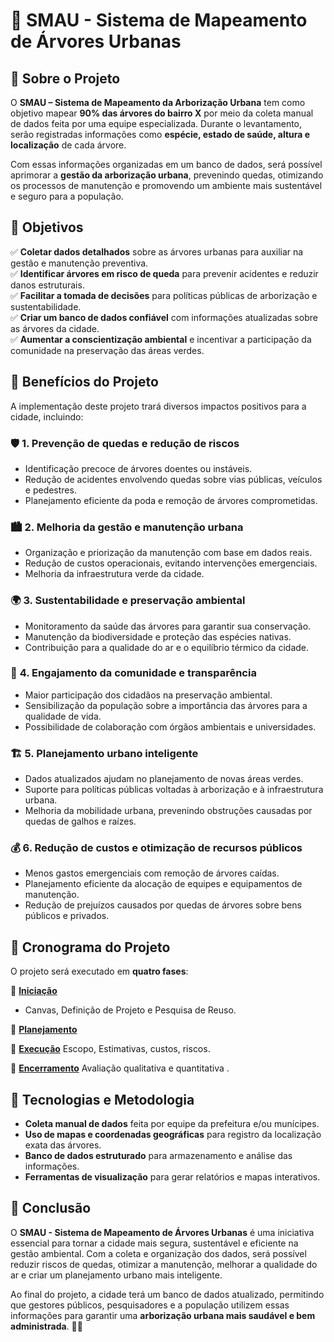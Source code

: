 # 🌳 SMAU - Sistema de Mapeamento de Árvores Urbanas

## 📌 Sobre o Projeto  
O **SMAU – Sistema de Mapeamento da Arborização Urbana** tem como objetivo mapear **90% das árvores do bairro X** por meio da coleta manual de dados feita por uma equipe especializada. Durante o levantamento, serão registradas informações como **espécie, estado de saúde, altura e localização** de cada árvore.  

Com essas informações organizadas em um banco de dados, será possível aprimorar a **gestão da arborização urbana**, prevenindo quedas, otimizando os processos de manutenção e promovendo um ambiente mais sustentável e seguro para a população.  

## 🎯 Objetivos  
✅ **Coletar dados detalhados** sobre as árvores urbanas para auxiliar na gestão e manutenção preventiva.  
✅ **Identificar árvores em risco de queda** para prevenir acidentes e reduzir danos estruturais.  
✅ **Facilitar a tomada de decisões** para políticas públicas de arborização e sustentabilidade.  
✅ **Criar um banco de dados confiável** com informações atualizadas sobre as árvores da cidade.  
✅ **Aumentar a conscientização ambiental** e incentivar a participação da comunidade na preservação das áreas verdes.  

## 🌱 Benefícios do Projeto  
A implementação deste projeto trará diversos impactos positivos para a cidade, incluindo:  

### 🛡️ **1. Prevenção de quedas e redução de riscos**  
- Identificação precoce de árvores doentes ou instáveis.  
- Redução de acidentes envolvendo quedas sobre vias públicas, veículos e pedestres.  
- Planejamento eficiente da poda e remoção de árvores comprometidas.  

### 🏙️ **2. Melhoria da gestão e manutenção urbana**  
- Organização e priorização da manutenção com base em dados reais.  
- Redução de custos operacionais, evitando intervenções emergenciais.  
- Melhoria da infraestrutura verde da cidade.  

### 🌍 **3. Sustentabilidade e preservação ambiental**  
- Monitoramento da saúde das árvores para garantir sua conservação.  
- Manutenção da biodiversidade e proteção das espécies nativas.  
- Contribuição para a qualidade do ar e o equilíbrio térmico da cidade.  

### 👥 **4. Engajamento da comunidade e transparência**  
- Maior participação dos cidadãos na preservação ambiental.  
- Sensibilização da população sobre a importância das árvores para a qualidade de vida.  
- Possibilidade de colaboração com órgãos ambientais e universidades.  

### 🏗️ **5. Planejamento urbano inteligente**  
- Dados atualizados ajudam no planejamento de novas áreas verdes.  
- Suporte para políticas públicas voltadas à arborização e à infraestrutura urbana.  
- Melhoria da mobilidade urbana, prevenindo obstruções causadas por quedas de galhos e raízes.  

### 💰 **6. Redução de custos e otimização de recursos públicos**  
- Menos gastos emergenciais com remoção de árvores caídas.  
- Planejamento eficiente da alocação de equipes e equipamentos de manutenção.  
- Redução de prejuízos causados por quedas de árvores sobre bens públicos e privados.  

## 📅 Cronograma do Projeto  
O projeto será executado em **quatro fases**:  

🔹 [**Iniciação**](fase1/README.md)
- Canvas, Definição de Projeto e
Pesquisa de Reuso.

🔹 [**Planejamento**](fase2/README.md)  

🔹 [**Execução**](fase3/README.md)
Escopo, Estimativas, custos, riscos.

🔹 [**Encerramento**](fase4/README.md)
Avaliação qualitativa e quantitativa . 

## 🔧 Tecnologias e Metodologia  
- **Coleta manual de dados** feita por equipe da prefeitura e/ou munícipes.  
- **Uso de mapas e coordenadas geográficas** para registro da localização exata das árvores.  
- **Banco de dados estruturado** para armazenamento e análise das informações.  
- **Ferramentas de visualização** para gerar relatórios e mapas interativos.  

## 📌 Conclusão  
O **SMAU - Sistema de Mapeamento de Árvores Urbanas** é uma iniciativa essencial para tornar a cidade mais segura, sustentável e eficiente na gestão ambiental. Com a coleta e organização dos dados, será possível reduzir riscos de quedas, otimizar a manutenção, melhorar a qualidade do ar e criar um planejamento urbano mais inteligente.  

Ao final do projeto, a cidade terá um banco de dados atualizado, permitindo que gestores públicos, pesquisadores e a população utilizem essas informações para garantir uma **arborização urbana mais saudável e bem administrada**. 🌳✨  
